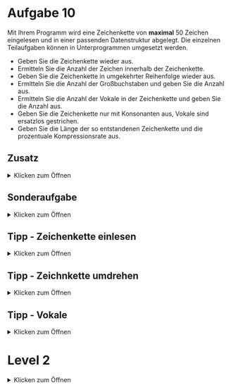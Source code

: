 # Aufgabe 10
 
 Mit Ihrem Programm wird eine Zeichenkette von **maximal** 50 Zeichen eingelesen und in einer passenden Datenstruktur abgelegt.
 Die einzelnen Teilaufgaben können in Unterprogrammen umgesetzt werden.
 
 - Geben Sie die Zeichenkette wieder aus.
 - Ermitteln Sie die Anzahl der Zeichen innerhalb der Zeichenkette.
 - Geben Sie die Zeichenkette in umgekehrter Reihenfolge wieder aus.
 - Ermitteln Sie die Anzahl der Großbuchstaben und geben Sie die Anzahl aus.
 - Ermitteln Sie die Anzahl der Vokale in der Zeichenkette und geben Sie die Anzahl aus.
 - Geben Sie die Zeichenkette nur mit Konsonanten aus, Vokale sind ersatzlos gestrichen.
 - Geben Sie die Länge der so entstandenen Zeichenkette und die prozentuale Kompressionsrate aus.


## Zusatz
<details>
 <summary>Klicken zum Öffnen</summary>
 Erstellen Sie zu jeder Teilaufgabe ein Struktogramm
  
  </details>
  
  ## Sonderaufgabe
  <details>
 <summary>Klicken zum Öffnen</summary>
 Auch die Großbuchstaben Ä, Ö und Ü sollen gezählt werden.
 
 </details>
 

 ## Tipp - Zeichenkette einlesen
 <details>
 <summary>Klicken zum Öffnen</summary>
 Um eine Zeichenkette einzulesen, gibt es drei Varianten, die verwendet werden können:
 
- gets(zeichenkette)
- fgets(zeichenkette, zeichenanzahl, stdin)
  - stdin steht für die Tastatur mit fgets kann auch von anderen Quellen gelesen werden
- scanf("%<anzahl>s", zeichenkette)
  -  https://www.tutorialspoint.com/c_standard_library/c_function_scanf.htm
 
 </details>
 
 ## Tipp - Zeichnkette umdrehen
 <details>
 <summary>Klicken zum Öffnen</summary>
 
 - (for-)Schleifen können auch runter zählen
 - Ein Zwischenspeicher oder eine zweite Zeichenkette könnte hilfreich sein
 
 </details>
 
  ## Tipp - Vokale
 <details>
 <summary>Klicken zum Öffnen</summary>
 
 - Zeichen können auch in Zahlen umgewandelt werden. Dafür gibt es eine bestimmte Tabelle (ASCII)
 - Mittels einer oder mehrerer logische(n/r) Operation(en) können die gewünschten Kriterien kombiniert werden. Möglicherweise macht auch die CASE Anweisung Sinn. 
 
 

 </details>
</details>

 # Level 2
  <details>
 <summary>Klicken zum Öffnen</summary>
   WS 14
   
   Bei der Suche nach einer Fahrtverbindung hat der Reisende eine Zieladresse in Deutschland angegeben, die aus der Postleitzahl, dem Ort, der Straße und der Hausnummer besteht. Unglücklicherweise hat er die übliche Reihenfolge der Adressenangaben geändert, sodass z.B. nicht garantiert ist, dass die Hausnummer unmittelbar nach dem Straßennamen steht, oder dass die PLZ am Anfang der Zeichenkette zu finden ist.
Der Reisende kann z.B. statt der Zieladresse
   
 „30173 Hannover, Hildesheimer Straße 140.“
   
eine folgende Adresse eintippen:
   
 „140 Hannover 30173 Hildesheimer Straße.“
   
Schreiben Sie ein ablauffähiges C-Programm, das die Adresse analysiert und sowohl die Postleitzahl als  auch die Hausnummer in der angegebenen Adresse ermittelt.
   
a) Fordern Sie den Benutzer auf, eine Adresse einzugeben. Lesen Sie die Adresseeingabe von der
Tastatur ein und speichern Sie die Adresseingabe in einer passenden Datenstruktur.
Überprüfen Sie mit Ihrem Programm, ob die Zeichenkette nicht leer ist oder ob die Zeichenkette
nicht mit einem "." endet.
   
b) Zerlegen Sie die Adresse in die einzelnen Adressbestandteile. Gehen Sie davon aus, dass die Adressbestandsteile durch ein Leerzeichen getrennt sind und mit einem Punkt enden. Speichern
Sie die einzelnen Adressbestandteile in einer passenden Datenstruktur.
   
c) Analysieren Sie für jeden Adressbestandteil, ob es sich um die Postleitzahl oder die Hausnummer handelt. Finden Sie geeignete Kriterien für diese Analyse.
   
d) Falls Ihr Programm eine Postleitzahl oder eine Hausnummer identifizieren konnte, sollen diese
auf dem Bildschirm ausgegeben werden.
Geben Sie den vollständigen Quell-Code Ihres Programmes an.
   </details>
